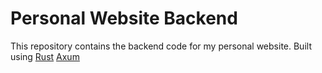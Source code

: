# Personal Website Backend

This repository contains the backend code for my personal website. 
Built using 
  [Rust](https://www.rust-lang.org/)
  [Axum](https://github.com/tokio-rs/axum)

